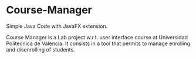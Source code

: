 # Course-Manager
Simple Java Code with JavaFX extension.

Course Manager is a Lab project w.r.t. user interface course at Universidad Politecnica de Valencia.
It consists in a tool that permits to manage enrolling and disenrolling of students. 
